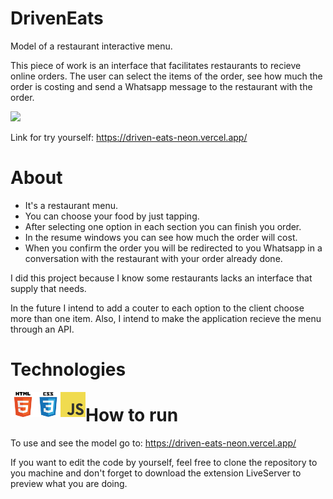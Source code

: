 # DrivenEats
Model of a restaurant interactive menu.

This piece of work is an interface that facilitates restaurants to recieve online orders. The user can select the
items of the order, see how much the order is costing and send a Whatsapp message to the restaurant with the order.

![](DrivenEats.gif)

Link for try yourself: https://driven-eats-neon.vercel.app/


# About

- It's a restaurant menu.
- You can choose your food by just tapping.
- After selecting one option in each section you can finish you order.
- In the resume windows you can see how much the order will cost.
- When you confirm the order you will be redirected to you Whatsapp in a conversation with the restaurant with your order already done.

I did this project because I know some restaurants lacks an interface that supply that needs.

In the future I intend to add a couter to each option to the client choose more than one item. Also, I intend to make the application recieve the menu through an API.

# Technologies

<img align="left" alt="HTML5" height='40' width="40px" src="https://raw.githubusercontent.com/github/explore/80688e429a7d4ef2fca1e82350fe8e3517d3494d/topics/html/html.png" />
<img align="left" alt="CSS3" height='40' width="40px" src="https://raw.githubusercontent.com/github/explore/80688e429a7d4ef2fca1e82350fe8e3517d3494d/topics/css/css.png" />
<img align="left" alt="JavaScript" height='40' width="40px" src="https://raw.githubusercontent.com/github/explore/80688e429a7d4ef2fca1e82350fe8e3517d3494d/topics/javascript/javascript.png" />

# How to run

To use and see the model go to: https://driven-eats-neon.vercel.app/

If you want to edit the code by yourself, feel free to clone the repository to you machine and don't forget to download the extension LiveServer to preview what you are doing.
